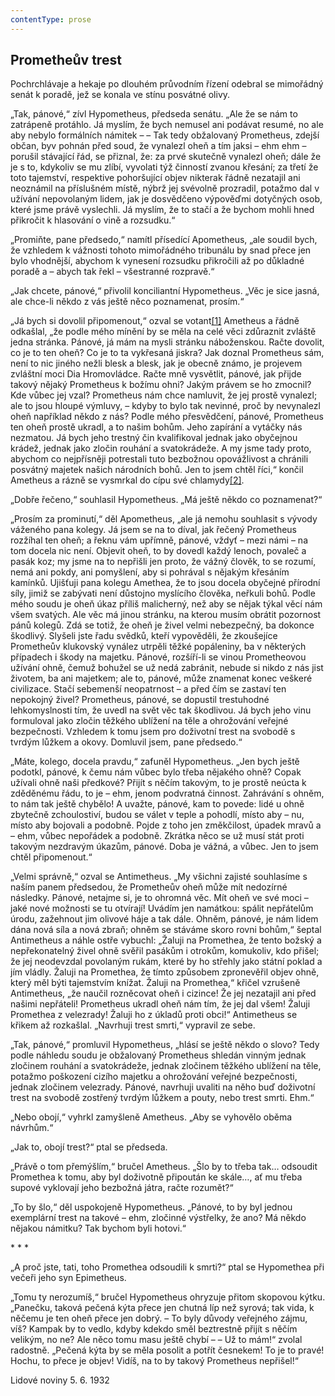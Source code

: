```yaml
---
contentType: prose
---
```


## Prometheův trest

Pochrchlávaje a hekaje po dlouhém průvodním řízení odebral se mimořádný senát k poradě, jež se konala ve stínu posvátné olivy.

„Tak, pánové,“ zívl Hypometheus, předseda senátu. „Ale že se nám to zatrápeně protáhlo. Já myslím, že bych nemusel ani podávat resumé, no ale aby nebylo formálních námitek – – Tak tedy obžalovaný Prometheus, zdejší občan, byv pohnán před soud, že vynalezl oheň a tím jaksi – ehm ehm – porušil stávající řád, se přiznal, že: za prvé skutečně vynalezl oheň; dále že je s to, kdykoliv se mu zlíbí, vyvolati týž činností zvanou křesání; za třetí že toto tajemství, respektive pohoršující objev nikterak řádně nezatajil ani neoznámil na příslušném místě, nýbrž jej svévolně prozradil, potažmo dal v užívání nepovolaným lidem, jak je dosvědčeno výpověďmi dotyčných osob, které jsme právě vyslechli. Já myslím, že to stačí a že bychom mohli hned přikročit k hlasování o vině a rozsudku.“

„Promiňte, pane předsedo,“ namítl přísedící Apometheus, „ale soudil bych, že vzhledem k vážnosti tohoto mimořádného tribunálu by snad přece jen bylo vhodnější, abychom k vynesení rozsudku přikročili až po důkladné poradě a – abych tak řekl – všestranné rozpravě.“

„Jak chcete, pánové,“ přivolil konciliantní Hypometheus. „Věc je sice jasná, ale chce-li někdo z vás ještě něco poznamenat, prosím.“

„Já bych si dovolil připomenout,“ ozval se votant[\[1\]](./resources/undefined) Ametheus a řádně odkašlal, „že podle mého mínění by se měla na celé věci zdůraznit zvláště jedna stránka. Pánové, já mám na mysli stránku náboženskou. Račte dovolit, co je to ten oheň? Co je to ta vykřesaná jiskra? Jak doznal Prometheus sám, není to nic jiného nežli blesk a blesk, jak je obecně známo, je projevem zvláštní moci Dia Hromovládce. Račte mně vysvětlit, pánové, jak přijde takový nějaký Prometheus k božímu ohni? Jakým právem se ho zmocnil? Kde vůbec jej vzal? Prometheus nám chce namluvit, že jej prostě vynalezl; ale to jsou hloupé výmluvy, – kdyby to bylo tak nevinné, proč by nevynalezl oheň například někdo z nás? Podle mého přesvědčení, pánové, Prometheus ten oheň prostě ukradl, a to našim bohům. Jeho zapírání a vytáčky nás nezmatou. Já bych jeho trestný čin kvalifikoval jednak jako obyčejnou krádež, jednak jako zločin rouhání a svatokrádeže. A my jsme tady proto, abychom co nejpřísněji potrestali tuto bezbožnou opovážlivost a chránili posvátný majetek našich národních bohů. Jen to jsem chtěl říci,“ končil Ametheus a rázně se vysmrkal do cípu své chlamydy[\[2\]](./resources/undefined).

„Dobře řečeno,“ souhlasil Hypometheus. „Má ještě někdo co poznamenat?“

„Prosím za prominutí,“ děl Apometheus, „ale já nemohu souhlasit s vývody váženého pana kolegy. Já jsem se na to díval, jak řečený Prometheus rozžíhal ten oheň; a řeknu vám upřímně, pánové, vždyť – mezi námi – na tom docela nic není. Objevit oheň, to by dovedl každý lenoch, povaleč a pasák koz; my jsme na to nepřišli jen proto, že vážný člověk, to se rozumí, nemá ani pokdy, ani pomyšlení, aby si pohrával s nějakým křesáním kamínků. Ujišťuji pana kolegu Amethea, že to jsou docela obyčejné přírodní síly, jimiž se zabývati není důstojno myslícího člověka, neřkuli bohů. Podle mého soudu je oheň úkaz příliš malicherný, než aby se nějak týkal věcí nám všem svatých. Ale věc má jinou stránku, na kterou musím obrátit pozornost pánů kolegů. Zdá se totiž, že oheň je živel velmi nebezpečný, ba dokonce škodlivý. Slyšeli jste řadu svědků, kteří vypověděli, že zkoušejíce Prometheův klukovský vynález utrpěli těžké popáleniny, ba v některých případech i škody na majetku. Pánové, rozšíří-li se vinou Prometheovou užívání ohně, čemuž bohužel se už nedá zabránit, nebude si nikdo z nás jist životem, ba ani majetkem; ale to, pánové, může znamenat konec veškeré civilizace. Stačí sebemenší neopatrnost – a před čím se zastaví ten nepokojný živel? Prometheus, pánové, se dopustil trestuhodné lehkomyslnosti tím, že uvedl na svět věc tak škodlivou. Já bych jeho vinu formuloval jako zločin těžkého ublížení na těle a ohrožování veřejné bezpečnosti. Vzhledem k tomu jsem pro doživotní trest na svobodě s tvrdým lůžkem a okovy. Domluvil jsem, pane předsedo.“

„Máte, kolego, docela pravdu,“ zafuněl Hypometheus. „Jen bych ještě podotkl, pánové, k čemu nám vůbec bylo třeba nějakého ohně? Copak užívali ohně naši předkové? Přijít s něčím takovým, to je prostě neúcta k zděděnému řádu, to je – ehm, jenom podvratná činnost. Zahrávání s ohněm, to nám tak ještě chybělo! A uvažte, pánové, kam to povede: lidé u ohně zbytečně zchoulostiví, budou se válet v teple a pohodlí, místo aby – nu, místo aby bojovali a podobně. Pojde z toho jen změkčilost, úpadek mravů a – ehm, vůbec nepořádek a podobně. Zkrátka něco se už musí stát proti takovým nezdravým úkazům, pánové. Doba je vážná, a vůbec. Jen to jsem chtěl připomenout.“

„Velmi správně,“ ozval se Antimetheus. „My všichni zajisté souhlasíme s naším panem předsedou, že Prometheův oheň může mít nedozírné následky. Pánové, netajme si, je to ohromná věc. Mít oheň ve své moci – jaké nové možnosti se tu otvírají! Uvádím jen namátkou: spálit nepřátelům úrodu, zažehnout jim olivové háje a tak dále. Ohněm, pánové, je nám lidem dána nová síla a nová zbraň; ohněm se stáváme skoro rovni bohům,“ šeptal Antimetheus a náhle ostře vybuchl: „Žaluji na Promethea, že tento božský a nepřekonatelný živel ohně svěřil pasákům i otrokům, komukoliv, kdo přišel; že jej neodevzdal povolaným rukám, které by ho střehly jako státní poklad a jím vládly. Žaluji na Promethea, že tímto způsobem zpronevěřil objev ohně, který měl býti tajemstvím knížat. Žaluji na Promethea,“ křičel vzrušeně Antimetheus, „že naučil rozněcovat oheň i cizince! Že jej nezatajil ani před našimi nepřáteli! Prometheus ukradl oheň nám tím, že jej dal všem! Žaluji Promethea z velezrady! Žaluji ho z úkladů proti obci!“ Antimetheus se křikem až rozkašlal. „Navrhuji trest smrti,“ vypravil ze sebe.

„Tak, pánové,“ promluvil Hypometheus, „hlásí se ještě někdo o slovo? Tedy podle náhledu soudu je obžalovaný Prometheus shledán vinným jednak zločinem rouhání a svatokrádeže, jednak zločinem těžkého ublížení na těle, potažmo poškození cizího majetku a ohrožování veřejné bezpečnosti, jednak zločinem velezrady. Pánové, navrhuji uvaliti na něho buď doživotní trest na svobodě zostřený tvrdým lůžkem a pouty, nebo trest smrti. Ehm.“

„Nebo obojí,“ vyhrkl zamyšleně Ametheus. „Aby se vyhovělo oběma návrhům.“

„Jak to, obojí trest?“ ptal se předseda.

„Právě o tom přemýšlím,“ bručel Ametheus. „Šlo by to třeba tak… odsoudit Promethea k tomu, aby byl doživotně připoután ke skále…, ať mu třeba supové vyklovají jeho bezbožná játra, račte rozumět?“

„To by šlo,“ děl uspokojeně Hypometheus. „Pánové, to by byl jednou exemplární trest na takové – ehm, zločinné výstřelky, že ano? Má někdo nějakou námitku? Tak bychom byli hotovi.“

\* \* \*

„A proč jste, tati, toho Promethea odsoudili k smrti?“ ptal se Hypomethea při večeři jeho syn Epimetheus.

„Tomu ty nerozumíš,“ bručel Hypometheus ohryzuje přitom skopovou kýtku. „Panečku, taková pečená kýta přece jen chutná líp než syrová; tak vida, k něčemu je ten oheň přece jen dobrý. – To byly důvody veřejného zájmu, víš? Kampak by to vedlo, kdyby kdekdo směl beztrestně přijít s něčím velikým, no ne? Ale něco tomu masu ještě chybí – – Už to mám!“ zvolal radostně. „Pečená kýta by se měla posolit a potřít česnekem! To je to pravé! Hochu, to přece je objev! Vidíš, na to by takový Prometheus nepřišel!“

Lidové noviny 5. 6. 1932
